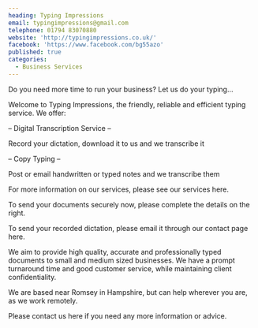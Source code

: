 ```yaml
---
heading: Typing Impressions
email: typingimpressions@gmail.com
telephone: 01794 83070880
website: 'http://typingimpressions.co.uk/'
facebook: 'https://www.facebook.com/bg55azo'
published: true
categories:
  - Business Services
---
```


Do you need more time to run your business?
Let us do your typing…
 

Welcome to Typing Impressions, the friendly, reliable and efficient typing service.  We offer:

– Digital Transcription Service –

Record your dictation, download it to us and we transcribe it

– Copy Typing –

Post or email handwritten or typed notes and we transcribe them

 

For more information on our services, please see our services here.

To send your documents securely now, please complete the details on the right.

To send your recorded dictation, please email it through our contact page here.

We aim to provide high quality, accurate and professionally typed documents to small and medium sized businesses.  We have a prompt turnaround time and good customer service, while maintaining client confidentiality.

We are based near Romsey in Hampshire, but can help wherever you are, as we work remotely.

Please contact us here if you need any more information or advice.

 